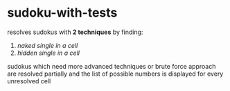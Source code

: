 # sudoku-with-tests

resolves sudokus with **2 techniques**  by finding:
1. *naked single in a cell*
2. *hidden single in a cell*

sudokus which need more advanced techniques or brute force
approach are resolved partially and the list of possible
numbers is displayed for every unresolved cell